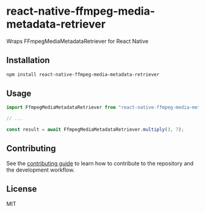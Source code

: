 # react-native-ffmpeg-media-metadata-retriever

Wraps FFmpegMediaMetadataRetriever for React Native

## Installation

```sh
npm install react-native-ffmpeg-media-metadata-retriever
```

## Usage

```js
import FfmpegMediaMetadataRetriever from "react-native-ffmpeg-media-metadata-retriever";

// ...

const result = await FfmpegMediaMetadataRetriever.multiply(3, 7);
```

## Contributing

See the [contributing guide](CONTRIBUTING.md) to learn how to contribute to the repository and the development workflow.

## License

MIT
